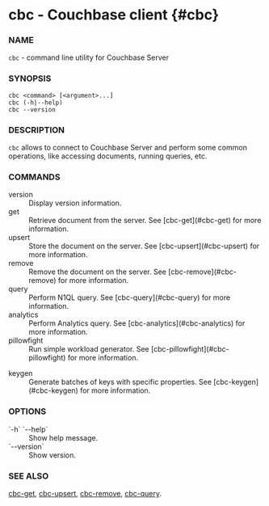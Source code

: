 # cbc - Couchbase client {#cbc}

### NAME

`cbc` - command line utility for Couchbase Server

### SYNOPSIS

`cbc <command> [<argument>...]`<br/>
`cbc (-h|--help)`<br/>
`cbc --version`

### DESCRIPTION

`cbc` allows to connect to Couchbase Server and perform some common operations, like accessing documents, running queries,
etc.

### COMMANDS

<dl>
<dt>version</dt>
<dd>
Display version information.
</dd>

<dt>get</dt>
<dd>
Retrieve document from the server. See [cbc-get](#cbc-get) for more information.
</dd>

<dt>upsert</dt>
<dd>
Store the document on the server. See [cbc-upsert](#cbc-upsert) for more information.
</dd>

<dt>remove</dt>
<dd>
Remove the document on the server. See [cbc-remove](#cbc-remove) for more information.
</dd>

<dt>query</dt>
<dd>
Perform N1QL query. See [cbc-query](#cbc-query) for more information.
</dd>

<dt>analytics</dt>
<dd>
Perform Analytics query. See [cbc-analytics](#cbc-analytics) for more information.
</dd>

<dt>pillowfight</dt>
<dd>
Run simple workload generator. See [cbc-pillowfight](#cbc-pillowfight) for more information.
</dd>
</dl>

<dt>keygen</dt>
<dd>
Generate batches of keys with specific properties. See [cbc-keygen](#cbc-keygen) for more information.
</dd>

### OPTIONS

<dl>
<dt>`-h` `--help`</dt><dd>Show help message.</dd>
<dt>`--version`</dt><dd>Show version.</dd>
</dl>

### SEE ALSO

[cbc-get](#cbc-get), [cbc-upsert](#cbc-upsert), [cbc-remove](#cbc-remove), [cbc-query](#cbc-query).
